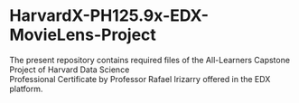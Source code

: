 # HarvardX-PH125.9x-EDX-MovieLens-Project
The present repository contains required files of the All-Learners Capstone Project of Harvard Data Science  
Professional Certificate by Professor Rafael Irizarry offered in the EDX platform.
